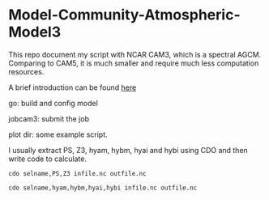 # Model-Community-Atmospheric-Model3

This repo document my script with NCAR CAM3, which is a spectral AGCM. Comparing to CAM5, it is much smaller and require much less computation resources.

A brief introduction can be found [here](https://github.com/QQFRaphael/Note-Numerical-Methods/blob/master/CESM%E4%BD%BF%E7%94%A8%E6%8C%87%E5%8D%97.md)

go: build and config model

jobcam3: submit the job

plot dir: some example script. 

I usually extract PS, Z3, hyam, hybm, hyai and hybi using CDO and then write code to calculate.

`cdo selname,PS,Z3 infile.nc outfile.nc` 

`cdo selname,hyam,hybm,hyai,hybi infile.nc outfile.nc`